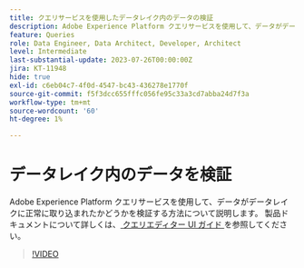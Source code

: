 ```yaml
---
title: クエリサービスを使用したデータレイク内のデータの検証
description: Adobe Experience Platform クエリサービスを使用して、データがデータレイクに正常に取り込まれたかどうかを検証する方法について説明します。
feature: Queries
role: Data Engineer, Data Architect, Developer, Architect
level: Intermediate
last-substantial-update: 2023-07-26T00:00:00Z
jira: KT-11948
hide: true
exl-id: c6eb04c7-4f0d-4547-bc43-436278e1770f
source-git-commit: f5f3dcc655fffc056fe95c33a3cd7abba24d7f3a
workflow-type: tm+mt
source-wordcount: '60'
ht-degree: 1%

---
```


# データレイク内のデータを検証

Adobe Experience Platform クエリサービスを使用して、データがデータレイクに正常に取り込まれたかどうかを検証する方法について説明します。 製品ドキュメントについて詳しくは、[ クエリエディター UI ガイド ](https://experienceleague.adobe.com/docs/experience-platform/query/home.html?lang=ja) を参照してください。

>[!VIDEO](https://video.tv.adobe.com/v/3416130?learn=on&enablevpops)
